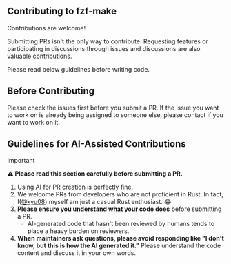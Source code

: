 ## Contributing to fzf-make
Contributions are welcome!

Submitting PRs isn't the only way to contribute. Requesting features or participating in discussions through issues and discussions are also valuable contributions.

Please read below guidelines before writing code.

## Before Contributing
Please check the issues first before you submit a PR. If the issue you want to work on is already being assigned to someone else, please contact if you want to work on it.

## Guidelines for AI-Assisted Contributions

> [!IMPORTANT]
> **⚠️ Please read this section carefully before submitting a PR.**

1. Using AI for PR creation is perfectly fine.
1. We welcome PRs from developers who are not proficient in Rust. In fact, I([@kyu08](https://github.com/kyu08)) myself am just a casual Rust enthusiast. 😂
1. **Please ensure you understand what your code does** before submitting a PR.
    - AI-generated code that hasn't been reviewed by humans tends to place a heavy burden on reviewers.
1. **When maintainers ask questions, please avoid responding like "I don't know, but this is how the AI generated it."** Please understand the code content and discuss it in your own words.

